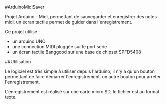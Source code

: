 #ArduinoMidiSaver

Projet Arduino - Midi, permettant de sauvegarder et enregistrer des notes midi. 
un écran tactile permet de guider dans l'enregistrement.

Ce projet utilise :

- un arduino UNO
- une connection MIDI pluggée sur le port serie
- un écran tactile Banggood sur une base de chipset SPFD5408

##Utilisation

Le logiciel est très simple à utiliser depuis l'arduino, il n'y a qu'un bouton permettant de faire démarrer l'enregistrement. un autre bouton pour arreter l'enregistrement.

L'enregistrement est réalisé sur une carte micro SD, le fichier est au format texte.



